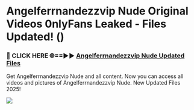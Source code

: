 # Angelferrnandezzvip Nude Original Videos 0nlyFans Leaked - Files Updated! ()

<h3>🔴 CLICK HERE 🌐==►► <a href="https://tinyurl.com/2p9ay9w9" rel="nofollow">Angelferrnandezzvip Nude Updated Files</a></h3>

Get Angelferrnandezzvip Nude and all content. Now you can access all videos and pictures of Angelferrnandezzvip Nude. New Updated Files 2025!

[![](https://i.imgur.com/KQgVmj3.gif)](https://tinyurl.com/2p9ay9w9)
